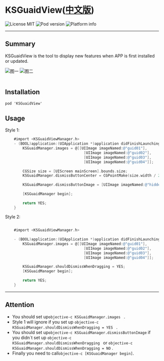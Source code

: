 # KSGuaidView([中文版](/README_CN.md))
![License MIT](https://go-shields.herokuapp.com/license-MIT-blue.png)
![Pod version](http://img.shields.io/cocoapods/v/KSGuaidView.svg?style=flat)
![Platform info](http://img.shields.io/cocoapods/p/KSGuaidView.svg?style=flat)
***
## Summary

KSGuaidView is the tool to display new features when APP is first installed or updated.
<br/>

![图一](https://github.com/iCloudys/KSGuaidView/blob/master/Gif/QQ20170531-143315.gif)
![图二](https://github.com/iCloudys/KSGuaidView/blob/master/Gif/QQ20170531-143634.gif)<br/><br/>


## Installation

    pod 'KSGuaidView'      

## Usage
Style 1:
```objective-c
    #import <KSGuaidViewManager.h>
    - (BOOL)application:(UIApplication *)application didFinishLaunchingWithOptions:(NSDictionary *)launchOptions {                  
        KSGuaidManager.images = @[[UIImage imageNamed:@"guid01"],
                                    [UIImage imageNamed:@"guid02"],
                                    [UIImage imageNamed:@"guid03"],
                                    [UIImage imageNamed:@"guid04"]];
                                    
        CGSize size = [UIScreen mainScreen].bounds.size;
        KSGuaidManager.dismissButtonCenter = CGPointMake(size.width / 2, size.height - 80);
        
        KSGuaidManager.dismissButtonImage = [UIImage imageNamed:@"hidden"];
        
        [KSGuaidManager begin];
        
        return YES;
    }
```
Style 2:

```objective-c

    #import <KSGuaidViewManager.h>
 
    - (BOOL)application:(UIApplication *)application didFinishLaunchingWithOptions:(NSDictionary *)launchOptions {
        KSGuaidManager.images = @[[UIImage imageNamed:@"guid01"],
                                    [UIImage imageNamed:@"guid02"],
                                    [UIImage imageNamed:@"guid03"],
                                    [UIImage imageNamed:@"guid04"]];
        
        KSGuaidManager.shouldDismissWhenDragging = YES;
        [KSGuaidManager begin];
        
        return YES;
    }   
```

***
## Attention
* You should set  up```objective-c KSGuaidManager.images ``` .<br/>
* Style 1 will ignore if you set up ```objective-c KSGuaidManager.shouldDismissWhenDragging = YES ``` .<br/>
* You should set up```objective-c KSGuaidManager.dismissButtonImage``` if you didn\`t set up ```objective-c KSGuaidManager.shouldDismissWhenDragging ``` or ```objective-c KSGuaidManager.shouldDismissWhenDragging = NO``` .<br/>
* Finally you need to call```objective-c [KSGuaidManager begin]```.


